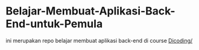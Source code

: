 # Belajar-Membuat-Aplikasi-Back-End-untuk-Pemula
ini merupakan repo belajar membuat aplikasi back-end di course <a href="https://www.dicoding.com/">Dicoding/</a>

